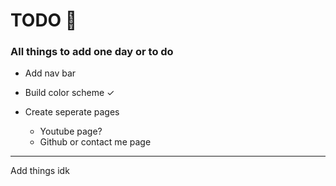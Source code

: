 # TODO 🚧

### All things to add one day or to do

- Add nav bar

- Build color scheme ✓

- Create seperate pages
  - Youtube page?
  - Github or contact me page

---

Add things idk


